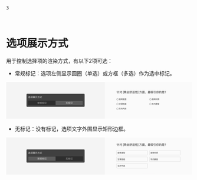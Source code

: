 ```index
3
```
```tag

```
```summary

```
# 选项展示方式
用于控制选择项的渲染方式，有以下2项可选：

+ 常规标记：选项左侧显示圆圈（单选）或方框（多选）作为选中标记。

<img src='../../assets/snapshots/node-setting/adjust-layout/display-type/normal.png'>

+ 无标记：没有标记，选项文字外围显示矩形边框。

<img src='../../assets/snapshots/node-setting/adjust-layout/display-type/block.png'>